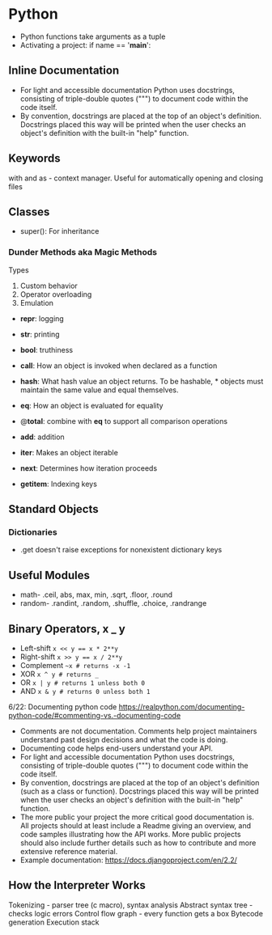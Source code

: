 # Python

* Python functions take arguments as a tuple
* Activating a project: if name == '__main__':

## Inline Documentation

* For light and accessible documentation Python uses docstrings, consisting of triple-double quotes (""") to document code within the code itself.
* By convention, docstrings are placed at the top of an object's definition. Docstrings placed this way will be printed when the user checks an object's definition with the built-in "help" function.

## Keywords

with and as - context manager. Useful for automatically opening and closing files

## Classes

* super(): For inheritance

### Dunder Methods aka Magic Methods

Types
1. Custom behavior
2. Operator overloading
3. Emulation

* __repr__: logging
* __str__: printing
* __bool__: truthiness
* __call__: How an object is invoked when declared as a function
* __hash__: What hash value an object returns. To be hashable, * objects must maintain the same value and equal themselves.
* __eq__: How an object is evaluated for equality

* @__total__: combine with __eq__ to support all comparison operations
* __add__: addition

* __iter__: Makes an object iterable
* __next__: Determines how iteration proceeds
* __getitem__: Indexing keys

## Standard Objects

### Dictionaries

* .get doesn't raise exceptions for nonexistent dictionary keys

## Useful Modules

* math- .ceil, abs, max, min, .sqrt, .floor, .round
* random- .randint, .random, .shuffle, .choice, .randrange

## Binary Operators, x _ y

* Left-shift `x << y == x * 2**y`
* Right-shift `x >> y == x / 2**y`
* Complement `~x # returns -x -1`
* XOR `x ^ y # returns _`
* OR `x | y # returns 1 unless both 0`
* AND `x & y # returns 0 unless both 1`


6/22:
Documenting python code
https://realpython.com/documenting-python-code/#commenting-vs.-documenting-code

- Comments are not documentation. Comments help project maintainers understand past design decisions and what the code is doing.
- Documenting code helps end-users understand your API.
- For light and accessible documentation Python uses docstrings, consisting of triple-double quotes (""") to document code within the code itself.
- By convention, docstrings are placed at the top of an object's definition (such as a class or function). Docstrings placed this way will be printed when the user checks an object's definition with the built-in "help" function.
- The more public your project the more critical good documentation is. All projects should at least include a Readme giving an overview, and code samples illustrating how the API works. More public projects should also include further details such as how to contribute and more extensive reference material.
- Example documentation: https://docs.djangoproject.com/en/2.2/


## How the Interpreter Works

Tokenizing - parser tree (c macro), syntax analysis
Abstract syntax tree - checks logic errors
Control flow graph - every function gets a box
Bytecode generation
Execution stack